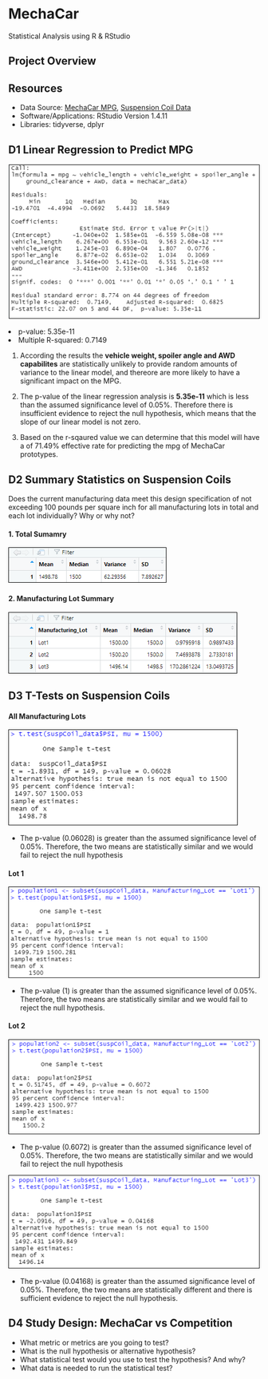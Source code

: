 # MechaCar
Statistical Analysis using R &amp; RStudio

## Project Overview

## Resources
- Data Source: [MechaCar MPG](Data/MechaCar_mpg.csv), [Suspension Coil Data](Data/Suspension_Coil.csv)
- Software/Applications: RStudio Version 1.4.11
- Libraries: tidyverse, dplyr

## D1 Linear Regression to Predict MPG

<p align="left">
  <img src="Resources/linear_regression.PNG"/>
</p

- p-value: 5.35e-11
- Multiple R-squared: 0.7149

1. According the results the **vehicle weight, spoiler angle and AWD capabilites** are statistically unlikely to provide random amounts of variance to the linear model, and thereore are more likely to have a significant impact on the MPG.

2. The p-value of the linear regression analysis is **5.35e-11** which is less than the assumed significance level of 0.05%. Therefore there is insufficient evidence to reject the null hypothesis, which means that the slope of our linear model is not zero.

3. Based on the r-sqaured value we can determine that this model will have a of 71.49% effective rate for predicting the mpg of MechaCar prototypes.

## D2 Summary Statistics on Suspension Coils

Does the current manufacturing data meet this design specification of not exceeding 100 pounds per square inch for all manufacturing lots in total and each lot individually? Why or why not?

#### 1. Total Sumamry

<p align="left">
  <img src="Resources/total_summary.PNG"/>
</p>

#### 2. Manufacturing Lot Summary

<p align="left">
  <img src="Resources/lot_summary.PNG"/>
</p>

## D3 T-Tests on Suspension Coils

#### All Manufacturing Lots

<p align="left">
  <img src="Resources/t_test.PNG"/>
</p>

- The p-value (0.06028) is greater than the assumed significance level of 0.05%.  Therefore, the two means are statistically similar and we would fail to reject the null hypothesis

#### Lot 1 

<p align="left">
  <img src="Resources/lot1_t_test.PNG"/>
</p>

- The p-value (1) is greater than the assumed significance level of 0.05%. Therefore, the two means are statistically similar and we would fail to reject the null hypothesis.

#### Lot 2

<p align="left">
  <img src="Resources/lot2_t_test.PNG"/>
</p>

- The p-value (0.6072) is greater than the assumed significance level of 0.05%. Therefore, the two means are statistically similar and we would fail to reject the null hypothesis

<p align="left">
  <img src="Resources/lot3_t_test.PNG"/>
</p>

- The p-value (0.04168) is greater than the assumed significance level of 0.05%. Therefore, the two means are statistically different and there is sufficient evidence to reject the null hypothesis.

## D4 Study Design: MechaCar vs Competition

- What metric or metrics are you going to test?
- What is the null hypothesis or alternative hypothesis?
- What statistical test would you use to test the hypothesis? And why? 
- What data is needed to run the statistical test?